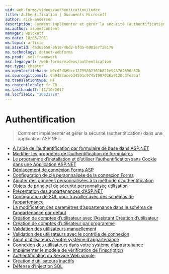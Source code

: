 ```yaml
---
uid: web-forms/videos/authentication/index
title: Authentification | Documents Microsoft
author: rick-anderson
description: Comment implémenter et gérer la sécurité (authentification) dans une application ASP.NET.
ms.author: aspnetcontent
manager: wpickett
ms.date: 10/05/2011
ms.topic: article
ms.assetid: 4a365e58-9b18-4bd2-bfd5-6981e7f2e179
ms.technology: dotnet-webforms
ms.prod: .net-framework
msc.legacyurl: /web-forms/videos/authentication
msc.type: chapter
ms.openlocfilehash: b9cd2d86bce12795802302b822e945762690a57b
ms.sourcegitcommit: 9a9483aceb34591c97451997036a9120c3fe2baf
ms.translationtype: HT
ms.contentlocale: fr-FR
ms.lasthandoff: 11/10/2017
ms.locfileid: "26521728"
---
```

<a name="authentication"></a>Authentification
====================
> Comment implémenter et gérer la sécurité (authentification) dans une application ASP.NET.


- [À l’aide de l’authentification par formulaire de base dans ASP.NET](using-basic-forms-authentication-in-aspnet.md)
- [Modifier les propriétés de l’authentification de formulaires](how-to-change-the-forms-authentication-properties.md)
- [Le programme d’installation et d’utiliser l’authentification sans Cookie dans une Application ASP.NET](how-to-setup-and-use-cookie-less-authentication-in-an-aspnet-application.md)
- [Déplacement de connexion Forms ASP](asp-forms-login-relocation.md)
- [Configuration de clé personnalisée de la connexion Forms](forms-login-custom-key-configuration.md)
- [Ajouter des données personnalisées à la méthode d’authentification](add-custom-data-to-the-authentication-method.md)
- [Objets de principal de sécurité personnalisée utilisation](use-custom-principal-objects.md)
- [Présentation des appartenances d’ASP.NET](understanding-aspnet-memberships.md)
- [Configuration de SQL pour travailler avec des schémas de l’appartenance](configuring-sql-to-work-with-membership-schemas.md)
- [La modification des paramètres d’appartenance dans le schéma de l’appartenance par défaut](changing-membership-settings-in-the-default-membership-schema.md)
- [Création de comptes d’utilisateur avec l’Assistant Création d’utilisateur](creating-user-accounts-with-the-create-user-wizard.md)
- [Création de comptes d’utilisateur par programme](creating-user-accounts-programmatically.md)
- [Validation des utilisateurs manuellement](validating-users-manually.md)
- [Validation des utilisateurs avec le contrôle de connexion](validating-users-with-the-login-control.md)
- [Ajout d’utilisateurs à votre système d’appartenance](adding-users-to-your-membership-system.md)
- [Connexion des utilisateurs dans votre système d’appartenance](logging-users-into-your-membership-system.md)
- [Implémenter le modèle de vérification de l’inscription](implement-the-registration-verification-pattern.md)
- [Authentification du Service Web simple](simple-web-service-authentication.md)
- [Création d’utilisateurs inactifs](creating-inactive-users.md)
- [Défense d’Injection SQL](sql-injection-defense.md)
